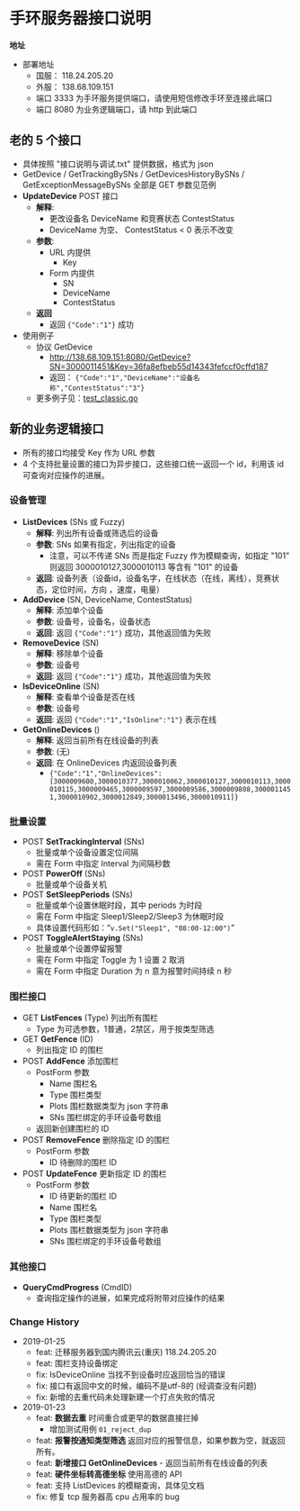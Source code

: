 
# 手环服务器接口说明

**地址**

- 部署地址
    + 国服： 118.24.205.20
    + 外服： 138.68.109.151 
    + 端口 3333 为手环服务提供端口，请使用短信修改手环至连接此端口
    + 端口 8080 为业务逻辑端口，请 http 到此端口

## 老的 5 个接口

- 具体按照 "接口说明与调试.txt" 提供数据，格式为 json
- GetDevice / GetTrackingBySNs / GetDevicesHistoryBySNs / GetExceptionMessageBySNs 全部是 GET 参数见范例
- **UpdateDevice**  POST 接口
    + **解释**: 
        * 更改设备名 DeviceName 和竞赛状态 ContestStatus
        * DeviceName 为空、 ContestStatus < 0 表示不改变
    + **参数**: 
        * URL 内提供
            - Key 
        * Form 内提供
            - SN
            - DeviceName
            - ContestStatus
    + **返回**
        * 返回 `{"Code":"1"}` 成功
- 使用例子
    + 协议 GetDevice
        * http://138.68.109.151:8080/GetDevice?SN=3000011451&Key=36fa8efbeb55d14343fefccf0cffd187
        * 返回： `{"Code":"1","DeviceName":"设备名称","ContestStatus":"3"}`
    + 更多例子见：[test_classic.go](./test_classic.go)

## 新的业务逻辑接口

- 所有的接口均接受 Key 作为 URL 参数
- 4 个支持批量设置的接口为异步接口，这些接口统一返回一个 id，利用该 id 可查询对应操作的进展。

### 设备管理

- **ListDevices** (SNs 或 Fuzzy)
    + **解释**: 列出所有设备或筛选后的设备
    + **参数**: SNs 如果有指定，列出指定的设备
        * 注意，可以不传递 SNs 而是指定 Fuzzy 作为模糊查询，如指定 "101" 则返回 3000010127,3000010113 等含有 "101" 的设备
    + **返回**: 设备列表（设备id，设备名字，在线状态（在线，离线），竞赛状态，定位时间，方向 ，速度，电量）
- **AddDevice** (SN, DeviceName, ContestStatus)
    + **解释**: 添加单个设备
    + **参数**: 设备号，设备名，设备状态
    + **返回**: 返回 `{"Code":"1"}` 成功，其他返回值为失败
- **RemoveDevice** (SN)
    + **解释**: 移除单个设备
    + **参数**: 设备号
    + **返回**: 返回 `{"Code":"1"}` 成功，其他返回值为失败
- **IsDeviceOnline** (SN)
    + **解释**: 查看单个设备是否在线
    + **参数**: 设备号
    + **返回**: 返回 `{"Code":"1","IsOnline":"1"}` 表示在线
- **GetOnlineDevices** ()
    + **解释**: 返回当前所有在线设备的列表
    + **参数**: (无)
    + **返回**: 在 OnlineDevices 内返回设备列表 
        * `{"Code":"1","OnlineDevices":[3000009600,3000010377,3000010062,3000010127,3000010113,3000010115,3000009465,3000009597,3000009586,3000009808,3000011451,3000010902,3000012849,3000013496,3000010911]}` 

### 批量设置

- POST **SetTrackingInterval** (SNs)
    + 批量或单个设备设置定位间隔
    + 需在 Form 中指定 Interval 为间隔秒数
- POST **PowerOff** (SNs)
    + 批量或单个设备关机
- POST **SetSleepPeriods** (SNs)
    + 批量或单个设置休眠时段，其中 periods 为时段
    + 需在 Form 中指定 Sleep1/Sleep2/Sleep3 为休眠时段
    + 具体设置代码形如：“`v.Set("Sleep1", "08:00-12:00")`”
- POST **ToggleAlertStaying** (SNs)
    + 批量或单个设置停留报警
    + 需在 Form 中指定 Toggle 为 1 设置 2 取消
    + 需在 Form 中指定 Duration 为 n 意为报警时间持续 n 秒

### 围栏接口

- GET **ListFences** (Type) 列出所有围栏
    + Type 为可选参数，1普通，2禁区，用于按类型筛选
- GET **GetFence** (ID)
    + 列出指定 ID 的围栏
- POST **AddFence** 添加围栏
    + PostForm 参数
        * Name 围栏名
        * Type 围栏类型
        * Plots 围栏数据类型为 json 字符串
        * SNs 围栏绑定的手环设备号数组
    + 返回新创建围栏的 ID
- POST **RemoveFence** 删除指定 ID 的围栏
    + PostForm 参数
        * ID 待删除的围栏 ID
- POST **UpdateFence** 更新指定 ID 的围栏
    + PostForm 参数
        * ID 待更新的围栏 ID
        * Name 围栏名
        * Type 围栏类型
        * Plots 围栏数据类型为 json 字符串
        * SNs 围栏绑定的手环设备号数组

### 其他接口

- **QueryCmdProgress** (CmdID)
    + 查询指定操作的进展，如果完成将附带对应操作的结果

### Change History

- 2019-01-25
    + feat: 迁移服务器到国内腾讯云(重庆) 118.24.205.20
    + feat: 围栏支持设备绑定
    + fix: IsDeviceOnline 当找不到设备时应返回恰当的错误
    + fix: 接口有返回中文的时候，编码不是utf-8的 (经调查没有问题)
    + fix: 新增的去重代码未处理新建一个打点失败的情况
- 2019-01-23
    + feat: **数据去重** 时间重合或更早的数据直接拦掉
        * 增加测试用例 `01_reject_dup`
    + feat: **报警按通知类型筛选** 返回对应的报警信息，如果参数为空，就返回所有。
    + feat: **新增接口 GetOnlineDevices** - 返回当前所有在线设备的列表
    + feat: **硬件坐标转高德坐标** 使用高德的 API
    + feat: 支持 ListDevices 的模糊查询，具体见文档
    + fix: 修复 tcp 服务器高 cpu 占用率的 bug

